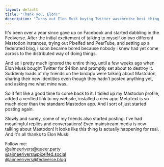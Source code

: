 ```yaml
---
layout: default
title: "Thank you, Elon!"
description: "Turns out Elon Musk buying Twitter was<br>the best thing ever to happen to Mastodon!"
---
```


It's been over a year since gave up on Facebook and started dabbling in the Fediverse. After the initial excitement of talking to myself on two different Mastodon instances, trying out Pixelfed and PeerTube, and setting up a federated blog, i soon became bored because nobody i knew had yet come across to the distributed way of doing things.

And so i pretty much ignored the entire thing, until a few weeks ago when Elon Musk bought Twitter for $44bn and promptly set about to destroy it. Suddenly loads of my friends on the birdapp were talking about Mastodon, sharing their new identities even though they hadn't posted anything yet, and asking me what mine was.

So it felt like a good time to come back to it. I tidied up my Mastodon profile, added a verified link to my website, installed a new app: MetaText is so much nicer than the standard Mastodon app. And i sort of just started posting again.

Slowly and surely, some of my friends also started posting. I've had meaningful replies and conversations! Even mainstream media is now talking about Mastodon! It looks like this thing is actually happening for real. And it's all thanks to Elon Musk!

Follow me:<br>
[@aimeerivers@queer.party](https://queer.party/@aimeerivers)<br>
[@aimeerivers@pixelfed.social](https://pixelfed.social/@aimeerivers)<br>
[@aimeerivers@fediverse.blog](https://fediverse.blog/@/aimeerivers)